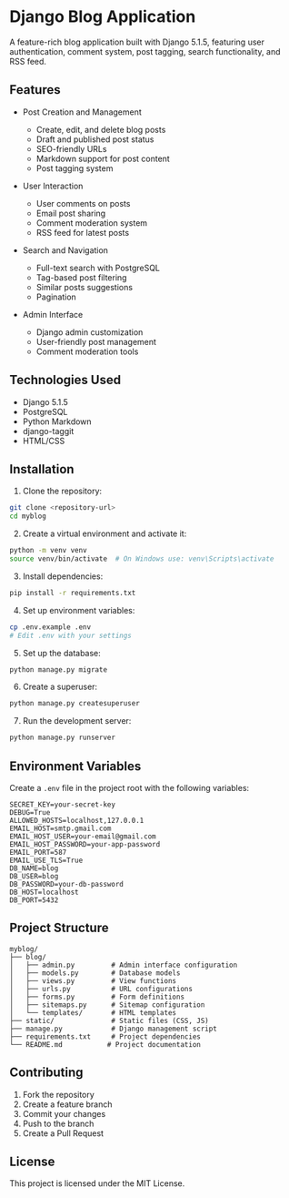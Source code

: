 # Django Blog Application

A feature-rich blog application built with Django 5.1.5, featuring user authentication, comment system, post tagging, search functionality, and RSS feed.

## Features

-   Post Creation and Management

    -   Create, edit, and delete blog posts
    -   Draft and published post status
    -   SEO-friendly URLs
    -   Markdown support for post content
    -   Post tagging system

-   User Interaction

    -   User comments on posts
    -   Email post sharing
    -   Comment moderation system
    -   RSS feed for latest posts

-   Search and Navigation

    -   Full-text search with PostgreSQL
    -   Tag-based post filtering
    -   Similar posts suggestions
    -   Pagination

-   Admin Interface
    -   Django admin customization
    -   User-friendly post management
    -   Comment moderation tools

## Technologies Used

-   Django 5.1.5
-   PostgreSQL
-   Python Markdown
-   django-taggit
-   HTML/CSS

## Installation

1. Clone the repository:

```bash
git clone <repository-url>
cd myblog
```

2. Create a virtual environment and activate it:

```bash
python -m venv venv
source venv/bin/activate  # On Windows use: venv\Scripts\activate
```

3. Install dependencies:

```bash
pip install -r requirements.txt
```

4. Set up environment variables:

```bash
cp .env.example .env
# Edit .env with your settings
```

5. Set up the database:

```bash
python manage.py migrate
```

6. Create a superuser:

```bash
python manage.py createsuperuser
```

7. Run the development server:

```bash
python manage.py runserver
```

## Environment Variables

Create a `.env` file in the project root with the following variables:

```plaintext
SECRET_KEY=your-secret-key
DEBUG=True
ALLOWED_HOSTS=localhost,127.0.0.1
EMAIL_HOST=smtp.gmail.com
EMAIL_HOST_USER=your-email@gmail.com
EMAIL_HOST_PASSWORD=your-app-password
EMAIL_PORT=587
EMAIL_USE_TLS=True
DB_NAME=blog
DB_USER=blog
DB_PASSWORD=your-db-password
DB_HOST=localhost
DB_PORT=5432
```

## Project Structure

```
myblog/
├── blog/
│   ├── admin.py         # Admin interface configuration
│   ├── models.py        # Database models
│   ├── views.py         # View functions
│   ├── urls.py          # URL configurations
│   ├── forms.py         # Form definitions
│   ├── sitemaps.py      # Sitemap configuration
│   └── templates/       # HTML templates
├── static/              # Static files (CSS, JS)
├── manage.py            # Django management script
├── requirements.txt     # Project dependencies
└── README.md           # Project documentation
```

## Contributing

1. Fork the repository
2. Create a feature branch
3. Commit your changes
4. Push to the branch
5. Create a Pull Request

## License

This project is licensed under the MIT License.

